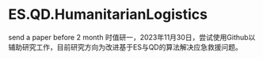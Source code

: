 # ES.QD.HumanitarianLogistics
send a paper before 2 month
时值研一，2023年11月30日，尝试使用Github以辅助研究工作，目前研究方向为改进基于ES与QD的算法解决应急救援问题。
